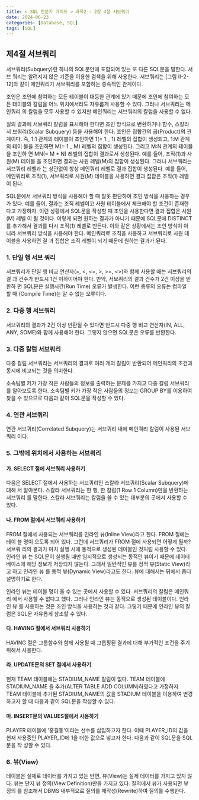 ```yaml
---
title: < SQL 전문가 가이드 > 과목2 - 2장 4절 서브쿼리
date: 2024-06-23
categories: [Database, SQL]
tags: [SQL]
---
```


## 제4절 서브쿼리

서브쿼리(Subquery)란 하나의 SQL문안에 포함되어 있는 또 다른 SQL문을 말한다. 서브 쿼리는 알려지지 않은 기준을 이용한 검색을 위해 사용한다. 서브쿼리는 [그림 II-2-12]와 같이 메인쿼리가 서브쿼리를 포함하는 종속적인 관계이다.

조인은 조인에 참여하는 모든 테이블이 대등한 관계에 있기 때문에 조인에 참여하는 모든 테이블의 칼럼을 어느 위치에서라도 자유롭게 사용할 수 있다. 그러나 서브쿼리는 메인쿼리 의 칼럼을 모두 사용할 수 있지만 메인쿼리는 서브쿼리의 칼럼을 사용할 수 없다.

질의 결과에 서브쿼리 칼럼을 표시해야 한다면 조인 방식으로 변환하거나 함수, 스칼라 서 브쿼리(Scalar Subquery) 등을 사용해야 한다. 조인은 집합간의 곱(Product)의 관계이다. 즉, 1:1 관계의 테이블이 조인하면 1(= 1 _ 1) 레벨의 집합이 생성되고, 1:M 관계의 테이 블을 조인하면 M(= 1 _ M) 레벨의 집합이 생성된다. 그리고 M:N 관계의 테이블을 조인하 면 MN(= M \* N) 레벨의 집합이 결과로서 생성된다. 예를 들어, 조직(1)과 사원(M) 테이블 을 조인하면 결과는 사원 레벨(M)의 집합이 생성된다. 그러나 서브쿼리는 서브쿼리 레벨과 는 상관없이 항상 메인쿼리 레벨로 결과 집합이 생성된다. 예를 들어, 메인쿼리로 조직(1), 서브쿼리로 사원(M) 테이블을 사용하면 결과 집합은 조직(1) 레벨이 된다.

SQL문에서 서브쿼리 방식을 사용해야 할 때 잘못 판단하여 조인 방식을 사용하는 경우가 있다. 예를 들어, 결과는 조직 레벨이고 사원 테이블에서 체크해야 할 조건이 존재한다고 가정하자. 이런 상황에서 SQL문을 작성할 때 조인을 사용한다면 결과 집합은 사원(M) 레벨 이 될 것이다. 이렇게 되면 원하는 결과가 아니기 때문에 SQL문에 DISTINCT를 추가해서 결과를 다시 조직(1) 레벨로 만든다. 이와 같은 상황에서는 조인 방식이 아니라 서브쿼리 방식을 사용해야 한다. 메인쿼리로 조직을 사용하고 서브쿼리로 사원 테이블을 사용하면 결 과 집합은 조직 레벨이 되기 때문에 원하는 결과가 된다.

### 1. 단일 행 서브 쿼리

서브쿼리가 단일 행 비교 연산자(=, <, <=, >, >=, <>)와 함께 사용할 때는 서브쿼리의 결 과 건수가 반드시 1건 이하이어야 한다. 만약, 서브쿼리의 결과 건수가 2건 이상을 반환하 면 SQL문은 실행시간(Run Time) 오류가 발생한다. 이런 종류의 오류는 컴파일 할 때 (Compile Time)는 알 수 없는 오류이다.

### 2. 다중 행 서브쿼리

서브쿼리의 결과가 2건 이상 반환될 수 있다면 반드시 다중 행 비교 연산자(IN, ALL, ANY, SOME)와 함께 사용해야 한다. 그렇지 않으면 SQL문은 오류를 반환한다.

### 3. 다중 칼럼 서브쿼리

다중 칼럼 서브쿼리는 서브쿼리의 결과로 여러 개의 칼럼이 반환되어 메인쿼리의 조건과 동시에 비교되는 것을 의미한다.

소속팀별 키가 가장 작은 사람들의 정보를 출력하는 문제를 가지고 다중 칼럼 서브쿼리를 알아보도록 한다. 소속팀별 키가 가장 작은 사람들의 정보는 GROUP BY를 이용하여 찾을 수 있으므로 다음과 같이 SQL문을 작성할 수 있다.

### 4. 연관 서브쿼리

연관 서브쿼리(Correlated Subquery)는 서브쿼리 내에 메인쿼리 칼럼이 사용된 서브쿼리 이다.

### 5. 그밖에 위치에서 사용하는 서브쿼리

#### 가. SELECT 절에 서브쿼리 사용하기

다음은 SELECT 절에서 사용하는 서브쿼리인 스칼라 서브쿼리(Scalar Subquery)에 대해 서 알아본다. 스칼라 서브쿼리는 한 행, 한 칼럼(1 Row 1 Column)만을 반환하는 서브쿼리 를 말한다. 스칼라 서브쿼리는 칼럼을 쓸 수 있는 대부분의 곳에서 사용할 수 있다.

#### 나. FROM 절에서 서브쿼리 사용하기

FROM 절에서 사용되는 서브쿼리를 인라인 뷰(Inline View)라고 한다. FROM 절에는 테이 블 명이 오도록 되어 있다. 그런데 서브쿼리가 FROM 절에 사용되면 어떻게 될까? 서브쿼 리의 결과가 마치 실행 시에 동적으로 생성된 테이블인 것처럼 사용할 수 있다. 인라인 뷰 는 SQL문이 실행될 때만 임시적으로 생성되는 동적인 뷰이기 때문에 데이터베이스에 해당 정보가 저장되지 않는다. 그래서 일반적인 뷰를 정적 뷰(Static View)라고 하고 인라인 뷰 를 동적 뷰(Dynamic View)라고도 한다. 뷰에 대해서는 뒤에서 좀더 설명하기로 한다.

인라인 뷰는 테이블 명이 올 수 있는 곳에서 사용할 수 있다. 서브쿼리의 칼럼은 메인쿼리 에서 사용할 수 없다고 했다. 그러나 인라인 뷰는 동적으로 생성된 테이블이다. 인라인 뷰 를 사용하는 것은 조인 방식을 사용하는 것과 같다. 그렇기 때문에 인라인 뷰의 칼럼은 SQL문 자유롭게 참조할 수 있다.

#### 다. HAVING 절에서 서브쿼리 사용하기

HAVING 절은 그룹함수와 함께 사용될 때 그룹핑된 결과에 대해 부가적인 조건을 주기 위해서 사용한다.

#### 라. UPDATE문의 SET 절에서 사용하기

현재 TEAM 테이블에는 STADIUM_NAME 칼럼이 없다. TEAM 테이블에 STADIUM_NAME 을 추가(ALTER TABLE ADD COLUMN)하였다고 가정하자. TEAM 테이블에 추가된 STADIUM_NAME의 값을 STADIUM 테이블을 이용하여 변경하고자 할 때 다음과 같이 SQL문을 작성할 수 있다.

#### 마. INSERT문의 VALUES절에서 사용하기

PLAYER 테이블에 '홍길동'이라는 선수를 삽입하고자 한다. 이때 PLAYER_ID의 값을 현재 사용중인 PLAYER_ID에 1을 더한 값으로 넣고자 한다. 다음과 같이 SQL문을 SQL문을 작 성할 수 있다.

### 6. 뷰(View)

테이블은 실제로 데이터를 가지고 있는 반면, 뷰(View)는 실제 데이터를 가지고 있지 않 다. 뷰는 단지 뷰 정의(View Definition)만을 가지고 있다. 질의에서 뷰가 사용되면 뷰 정의 를 참조해서 DBMS 내부적으로 질의를 재작성(Rewrite)하여 질의를 수행한다.
